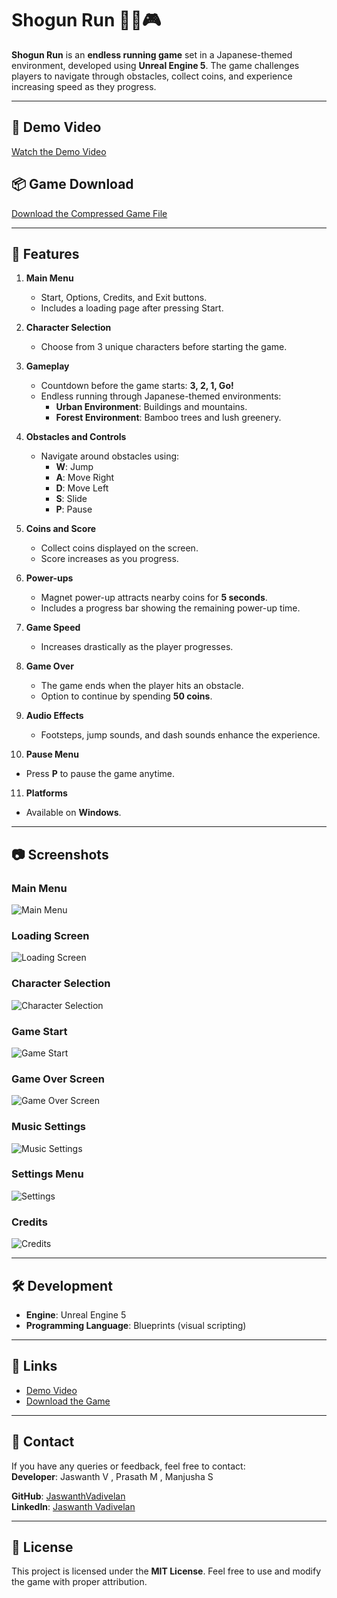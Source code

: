 # Shogun Run 🏃‍♂️🎮

**Shogun Run** is an **endless running game** set in a Japanese-themed environment, developed using **Unreal Engine 5**. The game challenges players to navigate through obstacles, collect coins, and experience increasing speed as they progress.

---

## 🎥 Demo Video  
[Watch the Demo Video](https://youtu.be/wKd50DaSSwQ)

## 📦 Game Download  
[Download the Compressed Game File](https://jaswanth-vadivelan.itch.io/shogun-run-endless-run-game)

---

## 🚀 Features

1. **Main Menu**  
   - Start, Options, Credits, and Exit buttons.  
   - Includes a loading page after pressing Start.

2. **Character Selection**  
   - Choose from 3 unique characters before starting the game.

3. **Gameplay**  
   - Countdown before the game starts: **3, 2, 1, Go!**  
   - Endless running through Japanese-themed environments:  
     - **Urban Environment**: Buildings and mountains.  
     - **Forest Environment**: Bamboo trees and lush greenery.  

4. **Obstacles and Controls**  
   - Navigate around obstacles using:  
     - **W**: Jump  
     - **A**: Move Right  
     - **D**: Move Left  
     - **S**: Slide  
     - **P**: Pause  

5. **Coins and Score**  
   - Collect coins displayed on the screen.  
   - Score increases as you progress.

6. **Power-ups**  
   - Magnet power-up attracts nearby coins for **5 seconds**.  
   - Includes a progress bar showing the remaining power-up time.

7. **Game Speed**  
   - Increases drastically as the player progresses.

8. **Game Over**  
   - The game ends when the player hits an obstacle.  
   - Option to continue by spending **50 coins**.

9. **Audio Effects**  
   - Footsteps, jump sounds, and dash sounds enhance the experience.

10. **Pause Menu**  
   - Press **P** to pause the game anytime.

11. **Platforms**  
   - Available on **Windows**.

---

## 📷 Screenshots  

### Main Menu  
![Main Menu](MainMenu.png)

### Loading Screen  
![Loading Screen](Loading%20Screen.png)

### Character Selection  
![Character Selection](Character_Select.png)

### Game Start  
![Game Start](Game_Start.png)

### Game Over Screen  
![Game Over Screen](Game_Over%20Screen.png)

### Music Settings  
![Music Settings](Music.png)

### Settings Menu  
![Settings](Settings.png)

### Credits  
![Credits](Credits.png)

---

## 🛠️ Development

- **Engine**: Unreal Engine 5  
- **Programming Language**: Blueprints (visual scripting)  

---

## 🔗 Links  
- [Demo Video](https://youtu.be/wKd50DaSSwQ)  
- [Download the Game]()

---

## 📧 Contact  
If you have any queries or feedback, feel free to contact:  
**Developer**: Jaswanth V , Prasath M , Manjusha S

**GitHub**: [JaswanthVadivelan](https://github.com/JaswanthVadivelan)  
**LinkedIn**: [Jaswanth Vadivelan](https://jaswanth-vadivelan.itch.io/shogun-run-endless-run-game)

---

## 📝 License  
This project is licensed under the **MIT License**. Feel free to use and modify the game with proper attribution.
